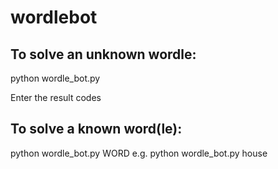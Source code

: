 # wordlebot

## To solve an unknown wordle:
python wordle_bot.py

Enter the result codes


## To solve a known word(le):
python wordle_bot.py WORD
e.g. python wordle_bot.py house

